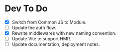 # Dev To Do

- [x] Switch from Common JS to Module.
- [ ] Update the auth flow.
- [x] Rewrite middlewares with new naming convention.
- [ ] Update Vite to support HMR.
- [ ] Update documentation, deployment notes.
